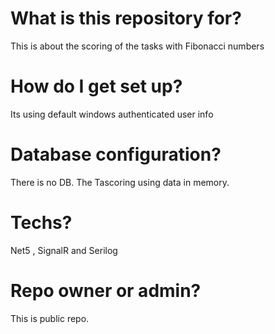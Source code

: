 # What is this repository for?
This is about the scoring of the tasks with Fibonacci numbers

# How do I get set up?
Its using default windows authenticated user info

# Database configuration?
There is no DB. The Tascoring using data in memory.

# Techs?
Net5 , SignalR and Serilog 

# Repo owner or admin?
This is public repo.